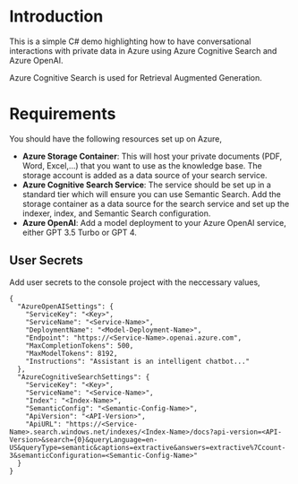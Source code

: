 # Introduction
This is a simple C# demo highlighting how to have conversational interactions with private data in Azure using Azure Cognitive Search and Azure OpenAI.

Azure Cognitive Search is used for Retrieval Augmented Generation.

# Requirements
You should have the following resources set up on Azure,
- **Azure Storage Container**: This will host your private documents (PDF, Word, Excel,...) that you want to use as the knowledge base. The storage account is added as a data source of your search service.
- **Azure Cognitive Search Service**: The service should be set up in a standard tier which will ensure you can use Semantic Search. Add the storage container as a data source for the search service and set up the indexer, index, and Semantic Search configuration.
- **Azure OpenAI**: Add a model deployment to your Azure OpenAI service, either GPT 3.5 Turbo or GPT 4.

## User Secrets
Add user secrets to the console project with the neccessary values,
```
{
  "AzureOpenAISettings": {
    "ServiceKey": "<Key>",
    "ServiceName": "<Service-Name>",
    "DeploymentName": "<Model-Deployment-Name>",
    "Endpoint": "https://<Service-Name>.openai.azure.com",
    "MaxCompletionTokens": 500,
    "MaxModelTokens": 8192,
    "Instructions": "Assistant is an intelligent chatbot..."
  },
  "AzureCognitiveSearchSettings": {
    "ServiceKey": "<Key>",
    "ServiceName": "<Service-Name>",
    "Index": "<Index-Name>",
    "SemanticConfig": "<Semantic-Config-Name>",
    "ApiVersion": "<API-Version>",
    "ApiURL": "https://<Service-Name>.search.windows.net/indexes/<Index-Name>/docs?api-version=<API-Version>&search={0}&queryLanguage=en-US&queryType=semantic&captions=extractive&answers=extractive%7Ccount-3&semanticConfiguration=<Semantic-Config-Name>"
  }
}
```
